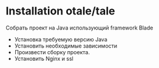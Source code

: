 Installation otale/tale
=======================

Собрать проект на Java использующий framework Blade

 - Установка требуемую версию Java
 - Установить необходимые зависимости
 - Произвести сборку проекта.
 - Установить Nginx и ssl

